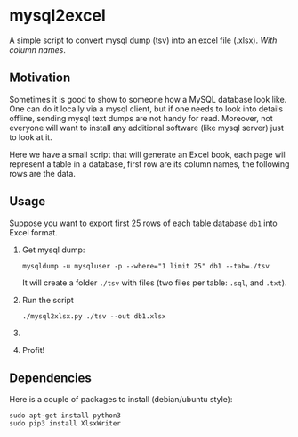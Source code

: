 # mysql2excel
A simple script to convert mysql dump (tsv) into an excel file (.xlsx). 
*With column names*.

## Motivation
Sometimes it is good to show to someone how a MySQL database look like. One can do it locally via a mysql client,
but if one needs to look into details offline, sending mysql text dumps are not handy for read. 
Moreover, not everyone will want to install any additional software (like mysql server) just to look at it. 

Here we have a small script that will generate an Excel book, each page will represent a table in a database, 
first row are its column names, the following rows are the data.

## Usage

Suppose you want to export first 25 rows of each table database `db1` into Excel format. 

1. Get mysql dump:
    ```
    mysqldump -u mysqluser -p --where="1 limit 25" db1 --tab=./tsv
    ```
    It will create a folder `./tsv` with files (two files per table: `.sql`, and `.txt`).

2. Run the script
    ```
    ./mysql2xlsx.py ./tsv --out db1.xlsx
    ```

3. 

4. Profit!

## Dependencies

Here is a couple of packages to install (debian/ubuntu style):
```
sudo apt-get install python3
sudo pip3 install XlsxWriter
```


